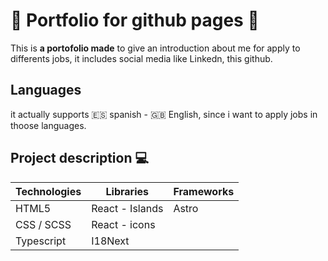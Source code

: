 # :moyai: Portfolio for github pages :moyai:

This is **a portofolio made** to give an introduction about me for apply to differents jobs, it includes social media like Linkedn, this github.

## Languages

it actually supports :es: spanish - :gb: English, since i want to apply jobs in thoose languages.

## Project description :computer:

| Technologies | Libraries       | Frameworks |
| ------------ | --------------- | ---------- |
| HTML5        | React - Islands | Astro      |
| CSS / SCSS   | React - icons   |            |
| Typescript   | I18Next         |            |

